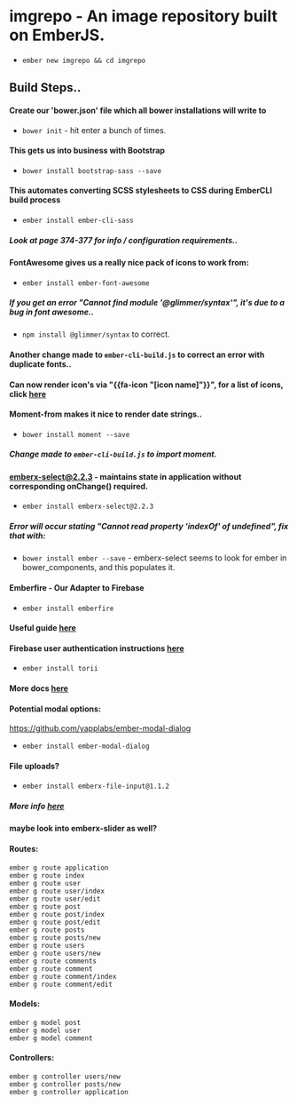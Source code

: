 # imgrepo - An image repository built on EmberJS.

* `ember new imgrepo && cd imgrepo`

## Build Steps..
#### Create our 'bower.json' file which all bower installations will write to
* `bower init` - hit enter a bunch of times.

#### This gets us into business with Bootstrap
* `bower install bootstrap-sass --save`

#### This automates converting SCSS stylesheets to CSS during EmberCLI build process
* `ember install ember-cli-sass`
##### Look at page 374-377 for info / configuration requirements..

#### FontAwesome gives us a really nice pack of icons to work from:
* `ember install ember-font-awesome`
##### If you get an error "Cannot find module '@glimmer/syntax'", it's due to a bug in font awesome..
* `npm install @glimmer/syntax` to correct.
#### Another change made to `ember-cli-build.js` to correct an error with duplicate fonts..

#### Can now render icon's via "{{fa-icon "[icon name]"}}", for a list of icons, click [here](http://fontawesome.io/icons/)

#### Moment-from makes it nice to render date strings..
* `bower install moment --save`
##### Change made to `ember-cli-build.js` to import moment.

#### emberx-select@2.2.3 - maintains state in application without corresponding onChange() required.
* `ember install emberx-select@2.2.3`
##### Error will occur stating "Cannot read property 'indexOf' of undefined", fix that with:
* `bower install ember --save` - emberx-select seems to look for ember in bower_components, and this populates it.

#### Emberfire - Our Adapter to Firebase
* `ember install emberfire`
#### Useful guide [here](https://www.firebase.com/docs/web/libraries/ember/guide.html)

#### Firebase user authentication instructions [here](https://github.com/firebase/emberfire/blob/master/docs/guide/authentication.md)
* `ember install torii`
#### More docs [here](https://github.com/firebase/emberfire/blob/master/docs/migration/1XX-to-2XX.md)

#### Potential modal options:
https://github.com/yapplabs/ember-modal-dialog
* `ember install ember-modal-dialog`

#### File uploads?
* `ember install emberx-file-input@1.1.2`
##### More info [here](https://github.com/Aathi/firebase-storage-ember-example)

#### maybe look into emberx-slider as well?


#### Routes:
```
ember g route application
ember g route index
ember g route user
ember g route user/index
ember g route user/edit
ember g route post
ember g route post/index
ember g route post/edit
ember g route posts
ember g route posts/new
ember g route users
ember g route users/new
ember g route comments
ember g route comment
ember g route comment/index
ember g route comment/edit
```

#### Models:
```
ember g model post
ember g model user
ember g model comment
```

#### Controllers:
```
ember g controller users/new
ember g controller posts/new
ember g controller application
```

